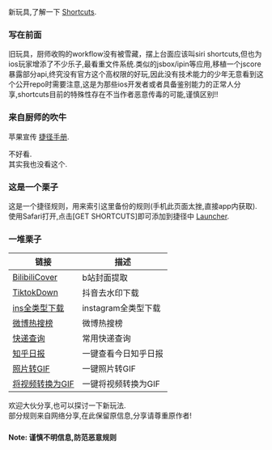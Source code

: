 新玩具,了解一下 [Shortcuts](https://itunes.apple.com/cn/app/shortcuts/id915249334?l=en&mt=8).   

### 写在前面

旧玩具，厨师收购的workflow没有被雪藏，摆上台面应该叫siri shortcuts,但也为ios玩家增添了不少乐子,最看重文件系统.类似的jsbox/ipin等应用,移植一个jscore暴露部分api,终究没有官方这个高权限的好玩,因此没有技术能力的少年无意看到这个公开repo时需要注意,这是为那些ios开发者或者具备鉴别能力的正常人分享,shortcuts目前的特殊性存在不当作者恶意传毒的可能,谨慎区别!!

### 来自厨师的吹牛

苹果宣传 [捷径手册](https://support.apple.com/zh-cn/guide/shortcuts/welcome/ios).

不好看.<br>
其实我也没看这个.

### 这是一个栗子

这是一个捷径规则，用来索引这里备份的规则(手机此页面太挫,直接app内获取).<br>
使用Safari打开,点击[GET SHORTCUTS]即可添加到捷径中 [Launcher](https://www.icloud.com/shortcuts/69a0887c3b5c4b98b3cd47cf7dc43013).

### 一堆栗子
链接 | 描述
----- | -----
[BilibiliCover](https://www.icloud.com/shortcuts/011a64eae1924cc0986923a1f6f1dd2a) | b站封面提取
[TiktokDown](https://www.icloud.com/shortcuts/011a64eae1924cc0986923a1f6f1dd2a) | 抖音去水印下载
[ins全类型下载](https://www.icloud.com/shortcuts/b031d79c36da498e847b40dd84b32aee) | instagram全类型下载
[微博热搜榜](https://www.icloud.com/shortcuts/51e8174d96d4431585821be87e4d57f9) | 微博热搜榜
[快递查询](https://www.icloud.com/shortcuts/3fbb9eac72e546688ecd0b40a154860c) | 常用快递查询
[知乎日报](https://www.icloud.com/shortcuts/9eee6c39caab4fdb9e62b32d10573901) | 一键查看今日知乎日报
[照片转GIF](https://www.icloud.com/shortcuts/12f7a7e8c3e64e08b55007e9b2700bc6) | 一键照片转GIF
[将视频转换为GIF](https://www.icloud.com/shortcuts/a277d6dfe0774a1b81bc8e78a2f89558) | 一键将视频转换为GIF


欢迎大伙分享,也可以探讨一下新玩法.<br>
部分规则来自网络分享,在此保留原信息,分享请尊重原作者!

### 

**Note: 谨慎不明信息,防范恶意规则**

